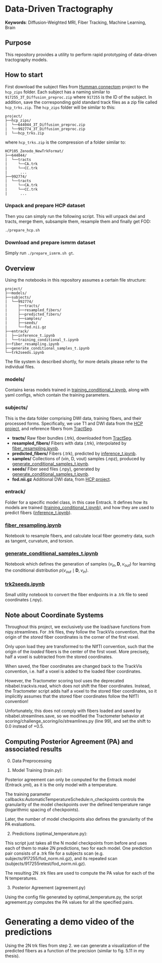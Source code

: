 # Data-Driven Tractography

[inference_t.ipynb]: entrack/inference_t.ipynb
[training_conditional_t.ipynb]: entrack/training_conditional_t.ipynb 
[fiber_resampling.ipynb]: fiber_resampling.ipynb
[generate_conditional_samples_t.ipynb]: generate_conditional_samples_t.ipynb
[trk2seeds.ipynb]: trk2seeds.ipynb

[HCP project]: https://db.humanconnectome.org
[TractSeg]: https://zenodo.org/record/1477956#.XaN1YdszafZ

**Keywords**: Diffusion-Weighted MRI, Fiber Tracking, Machine Learning, Brain

## Purpose
This repository provides a utility to perform rapid prototyping of data-driven
tractography models.

## How to start
First download the subject files from [Humman connectom]() project to the `hcp_zips` 
folder. Each subject has a naming similar to `917255_3T_Diffusion_preproc.zip` 
where `917255` is the ID of the subject. In addition, save the corresponding 
gold standard track files as a zip file called `hcp_trks.zip`.
The `hcp_zips` folder will be similar to this:
```
project/
├──hcp_zips/
|  └──644044_3T_Diffusion_preproc.zip
|  └──992774_3T_Diffusion_preproc.zip
|  └──hcp_trks.zip 
```
where `hcp_trks.zip` is the compression of a folder similar to:
```
HCP105_Zenodo_NewTrkFormat/
├──644044/
|  └──tracts
|     └──CA.trk
|     └──CC.trk
|      ...
├──992774/
|  └──tracts
|     └──CA.trk
|     └──CC.trk
|      ...
```
### Unpack and prepare HCP dataset
Then you can simply run the following script. This will unpack dwi and tracts, 
merge them, subsample them, resample them and finally get FOD:

`./prepare_hcp.sh`

### Download and prepare ismrm dataset
Simply run `./prepare_ismrm.sh gt`. 

## Overview
Using the notebooks in this repository assumes a certain file structure:

```
project/
├──models/
├──subjects/
|  └──992774/
|     ├──tracts/
|     ├──resampled_fibers/
|     ├──predicted_fibers/
|     ├──samples/
|     ├──seeds/
|     └──fod.nii.gz
├──entrack/
|  ├──inference_t.ipynb
|  └──training_conditional_t.ipynb
├──fiber_resampling.ipynb
├──generate_conditional_samples_t.ipynb
└──trk2seeds.ipynb
```

The file system is described shortly, for more details please refer to the
individual files.

### models/
Contains keras models trained in [training_conditional_t.ipynb], along with
yaml configs, which contain the training parameters.

### subjects/
This is the data folder comprising DWI data, training fibers, and their
processed forms.
Specifically, we use T1 and DWI data from the [HCP project], and reference
fibers from [TractSeg].

* **tracts/** Raw fiber bundles (.trk), downloaded from [TractSeg].
* **resampled_fibers/** Fibers with data (.trk), interpolated by [fiber_resampling.ipynb].
* **predicted_fibers/** Fibers (.trk), predicted by [inference_t.ipynb].
* **samples/** Collections of (vin, D, vout) samples (.npz), produced by [generate_conditional_samples_t.ipynb].
* **seeds/** Fiber seed files (.npy), generated by [generate_conditional_samples_t.ipynb].
* **fod.nii.gz** Additional DWI data, from [HCP project].

### entrack/
Folder for a specific model class, in this case Entrack. It defines how its
models are trained ([training_conditional_t.ipynb]), and how they are used to
predict fibers ([inference_t.ipynb]).

### [fiber_resampling.ipynb]
Notebook to resample fibers, and calculate local fiber geometry data, such as
tangent, curvature, and torsion.

### [generate_conditional_samples_t.ipynb]
Notebook which defines the generation of samples
$`(v_{in}, \mathbf{D}, v_{out})`$ for learning the conditional
distribution $`p(v_{out} \mid \mathbf{D}, v_{in})`$.

### [trk2seeds.ipynb]
Small utility notebook to convert the fiber endpoints in a .trk file to seed 
coordinates (.npy).

## Note about Coordinate Systems

Throughout this project, we exclusively use the load/save functions from
nipy.streamlines. For .trk files, they follow the TrackVis convention, that the
origin of the *stored* fiber coordinates is the corner of the first voxel.

Only upon load they are transformed to the NIfTI convention, such that the
origin of the *loaded* fibers is the center of the first voxel. More precisely,
half a voxel is subtracted from the stored coordinates.

When saved, the fiber coordinates are changed back to the TrackVis convention,
i.e. half a voxel is added to the loaded fiber coordinates.

However, the Tractometer scoring tool uses the deprecated nibabel.trackvis.read,
which does not shift the fiber coordinates. Instead, the Tractometer script adds
half a voxel to the stored fiber coordinates, so it implicitly assumes that the
stored fiber coordinates follow the NIfTI convention!

Unfortunately, this does not comply with fibers loaded and saved by
nibabel.streamlines.save, so we modified the Tractometer behavior at
scoring/challenge_scoring/io/streamlines.py (line 99), and set the shift to 0.0
instead of +0.5.

## Computing Posterior Agreement (PA) and associated results

0. Data Preprocessing

1. Model Training (train.py):

Posterior agreement can only be computed for the Entrack model (Entrack.yml),
as it is the only model with a temperature.

The training parameter callbacks:AutomaticTemperatureSchedule:n_checkpoints
controls the granularity of the model checkpoints over the defined temperature 
range (logarithmic spacing of checkpoints).

Later, the number of model checkpoints also defines the granularity of the PA evaluations.

2. Predictions (optimal_temperature.py):

This script just takes all the N model checkpoints from before and uses each of them
to make 2N predictions, two for each model. One prediction pair consists of a .trk file
for a subjects scan (e.g. subjects/917255/fod_norm.nii.gz), and its repeated scan (subjects/917255retest/fod_norm.nii.gz).

The resulting 2N .trk files are used to compute the PA value for each of the N temperatures.

3. Posterior Agreement (agreement.py)

Using the config file generated by optimal_temperature.py, the script agreement.py
computes the PA values for all the specified pairs.

# Generating a demo video of the predictions

Using the 2N trk files from step 2. we can generate a visualization of the predicted fibers
as a function of the precision (similar to fig. 5.11 in my thesis).

